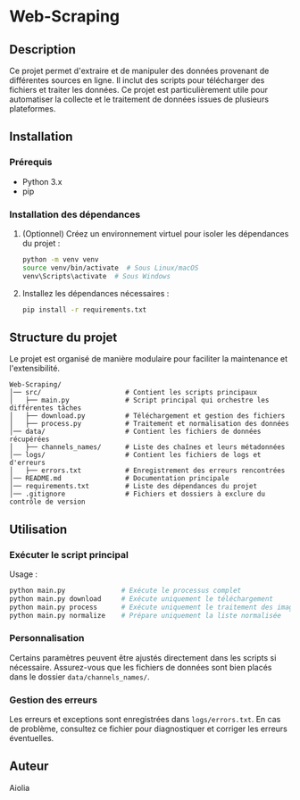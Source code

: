 # Web-Scraping

## Description
Ce projet permet d'extraire et de manipuler des données provenant de différentes sources en ligne. Il inclut des scripts pour télécharger des fichiers et traiter les données. Ce projet est particulièrement utile pour automatiser la collecte et le traitement de données issues de plusieurs plateformes.

## Installation
### Prérequis
- Python 3.x
- pip

### Installation des dépendances
1. (Optionnel) Créez un environnement virtuel pour isoler les dépendances du projet :
   ```bash
   python -m venv venv
   source venv/bin/activate  # Sous Linux/macOS
   venv\Scripts\activate  # Sous Windows
   ```

2. Installez les dépendances nécessaires :
   ```bash
   pip install -r requirements.txt
   ```

## Structure du projet
Le projet est organisé de manière modulaire pour faciliter la maintenance et l'extensibilité.
```
Web-Scraping/
│── src/                     # Contient les scripts principaux
│   ├── main.py              # Script principal qui orchestre les différentes tâches
│   ├── download.py          # Téléchargement et gestion des fichiers
│   ├── process.py           # Traitement et normalisation des données
│── data/                    # Contient les fichiers de données récupérées
│   ├── channels_names/      # Liste des chaînes et leurs métadonnées
│── logs/                    # Contient les fichiers de logs et d'erreurs
│   ├── errors.txt           # Enregistrement des erreurs rencontrées
│── README.md                # Documentation principale
│── requirements.txt         # Liste des dépendances du projet
│── .gitignore               # Fichiers et dossiers à exclure du contrôle de version
```

## Utilisation
### Exécuter le script principal
Usage :
```bash
python main.py              # Exécute le processus complet
python main.py download     # Exécute uniquement le téléchargement
python main.py process      # Exécute uniquement le traitement des images
python main.py normalize    # Prépare uniquement la liste normalisée
```

### Personnalisation
Certains paramètres peuvent être ajustés directement dans les scripts si nécessaire. Assurez-vous que les fichiers de données sont bien placés dans le dossier `data/channels_names/`.

### Gestion des erreurs
Les erreurs et exceptions sont enregistrées dans `logs/errors.txt`. En cas de problème, consultez ce fichier pour diagnostiquer et corriger les erreurs éventuelles.

## Auteur
Aiolia

